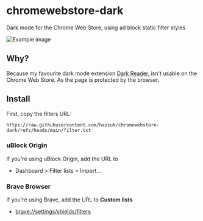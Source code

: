 # chromewebstore-dark
Dark mode for the Chrome Web Store, using ad block static filter styles

![Example image](https://github.com/hazzuk/chromewebstore-dark/blob/main/LICENSE)

## Why?

Because my favourite dark mode extension [Dark Reader](https://github.com/darkreader/darkreader), isn't usable on the Chrome Web Store. As the page is protected by the browser.

## Install

First, copy the filters URL:

```
https://raw.githubusercontent.com/hazzuk/chromewebstore-dark/refs/heads/main/filter.txt
```

### uBlock Origin
If you're using uBlock Origin, add the URL to
- Dashboard > Filter lists > Import...

### Brave Browser

If you're using Brave, add the URL to **Custom lists**
- [brave://settings/shields/filters](brave://settings/shields/filters)